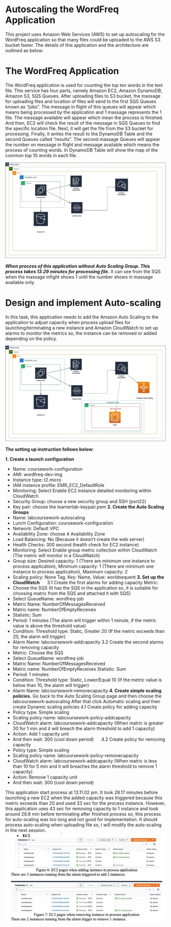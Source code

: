 # Autoscaling the WordFreq Application

This project uses Amazon Web Services (AWS) to set up autoscaling for the WordFreq application so that many files could be uploaded to the AWS S3 bucket faster. The details of this application and the architecture are outlined as below:

# The WordFreq Application

The WordFreq application is used for counting the top ten words in the text file. This service has four parts, namely Amazon EC2, Amazon DynamoDB, Amazon S3, SQS Queues. After uploading files to S3 bucket, the massage for uploading files and location of files will send to the first SQS Queues known as “jobs”. The message in flight of this queues will appear which means being processed by the application and 1 massage represents the 1 file. The message available will appear which mean the process is finished. And then, EC2 will check the result of the message in SQS Queues to find the specific location file. Next, it will get the file from the S3 bucket for processing. Finally, it writes the result to the DynamoDB Table and the second Queues called “results”. The second massage Queues will appear the number on message in flight and message available which means the process of counting words. In DynamoDB Table will show the map of the common top 10 words in each file.



![alt text for screen readers](images/WordFreq.jpeg)

***When process of this application without Auto Scaling Group. This process takes 13.29 minutes for processing file.*** It can see from the SQS when the massage infight shows 1 until the number shows in massage available only.

# Design and implement Auto-scaling

In this task, this application needs to add the Amazon Auto Scaling to the application to adjust capacity when process upload flies for launching/terminating a new instance and Amazon CloudWatch to set up alarms to monitor the metrics so, the instance can be removed or added depending on the policy.

![alt text for screen readers](images/Autoscaling.jpg)

**The setting up instruction follows below:**  

**1. Create a launch configuration**
* Name: coursework-configuration
* AMI: wordfreq-dev-img
* Instance type: t2.micro
* IAM instance profile: EMR_EC2_DefaultRole
* Monitoring: Select Enable EC2 instance detailed monitoring within CloudWatch 
* Security Group: choose a new security group and SSH (port22)
* Key pair: choose the learnerlab-keypair.pem
**2. Create the Auto Scaling Groups**
* Name: labcoursework-autoscaling
* Lunch Configuration: coursework-configuration
* Network: Default VPC
* Availability Zone: choose 4 Availability Zone
* Load Balancing: No (Because it doesn’t create the web server)
* Health Checks: 300 second (health check for EC2 instance)
* Monitoring: Select Enable group metric collection within CloudWatch (The metric will monitor in a CloudWatch)
* Group size: Desired capacity: 1 (There are minimum one instance to process application), Minimum capacity: 1 (There are minimum one instance to process application), Maximum capacity: 2
* Scaling policy: None Tag, Key: Name, Value: worldsequent
**3. Set up the CloudWatch**     
3.1 Create the first alarms for adding capacity Metric:
* Choose the SQS (It has the SQS in the application so, it is suitable for choosing matric from the SQS and attached it with SQS)
* Select QueueName: wordfreq-job
* Matric Name: NumberOfMessagesReceived
* Matric name: NumberOfEmptyReceives
* Statistic: Sum
* Period: 1 minutes (The alarm will trigger within 1 minute, if the metric value is above the threshold value)
* Condition: Threshold type: Static, Greater 20 (If the metric exceeds than 20, the alarm will trigger)
* Alarm Name: labcoursework-addcapacity
3.2 Create the second alarms for removing capacity
* Metric: Choose the SQS
* Select QueueName: wordfreq-job
* Matric Name: NumberOfMessagesReceived
* Matric name: NumberOfEmptyReceives Statistic: Sum
* Period: 1 minutes
* Condition: Threshold type: Static, Lower/Equal 10 (If the metric value is below than 10, the alarm will trigger)
* Alarm Name: labcoursework-removecapacity
**4. Create simple scaling policies.**
Go back to the Auto Scaling Group page and then choose the labcoursework-autoscaling After that click Automatic scaling and then create Dynamic scaling policies
4.1 Create policy for adding capacity
* Policy type: Simple scaling
* Scaling policy name: labcoursework-policy-addcapacity
* CloudWatch alarm: labcoursework-addcapacity (When matric is greater 30 for 1 min and it will breach the alarm threshold to add 1 capacity)
* Action: Add 1 capacity unit     
* And then wait: 300 (cool down period)     
4.2 Create policy for removing capacity    
* Policy type: Simple scaling     
* Scaling policy name: labcoursework-policy-removecapacity
* CloudWatch alarm: labcoursework-addcapacity (When matric is less than 10 for 5 min and it will breaches the alarm threshold to remove 1 capacity)
* Action: Remove 1 capacity unit
* And then wait: 300 (cool down period)

This application start process at 13.11.02 pm. It took 28.17 minutes before launching a new EC2 when the added capacity was triggered because this metric exceeds than 20 and used 33 sec for the process instance. However, this application uses 43 sec for removing capacity to 1 instance and took around 28.8 min before terminating after finished process so, this process for auto-scaling was too long and not good for implementation. It should process auto-scaling when uploading file so, I will modify the auto-scaling in the next session.
![alt text for screen readers](images/EC2.jpg)